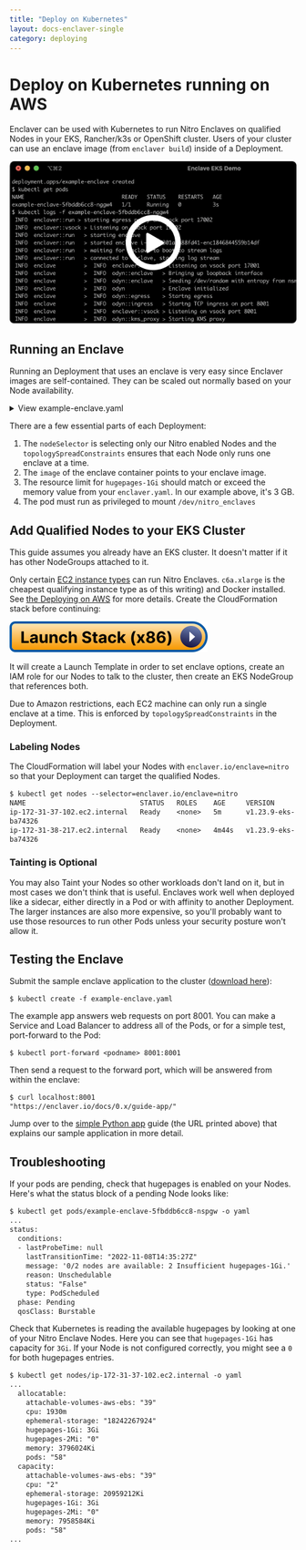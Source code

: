 ```yaml
---
title: "Deploy on Kubernetes"
layout: docs-enclaver-single
category: deploying
---
```


# Deploy on Kubernetes running on AWS

Enclaver can be used with Kubernetes to run Nitro Enclaves on qualified Nodes in your EKS, Rancher/k3s or OpenShift cluster. Users of your cluster can use an enclave image (from `enclaver build`) inside of a Deployment.

[![Secure Enclaves with EKS demo on YouTube](img/thumb-eks.png)](https://www.youtube.com/watch?v=Alte0y52WEY)

## Running an Enclave

Running an Deployment that uses an enclave is very easy since Enclaver images are self-contained. They can be scaled out normally based on your Node availability.

<details>
  <summary>View example-enclave.yaml</summary>

```yaml
apiVersion: apps/v1
kind: Deployment
metadata:
  name: example-enclave
  namespace: default
spec:
  replicas: 1
  selector:
    matchLabels:
      app: example
  template:
    metadata:
      labels:
        app: example
    spec:
      topologySpreadConstraints:
      - maxSkew: 1
        topologyKey: kubernetes.io/hostname
        whenUnsatisfiable: DoNotSchedule
      nodeSelector:
        enclaver.io/enclave: nitro
      containers:
      - name: enclave
        image: registry.edgebit.io/no-fly-list:enclave-latest
        ports:
           - containerPort: 8001
             name: enclave-app
        volumeMounts:
        - mountPath: /dev/nitro_enclaves
          name: nitro-enclaves
        - mountPath: /dev/hugepages-1Gi
          name: hugepages
          readOnly: false
        securityContext:
          privileged: true
        resources:
          limits:
            hugepages-1Gi: 3Gi
            memory: 500Mi
          requests:
            hugepages-1Gi: 3Gi
      restartPolicy: Always
      volumes:
      - name: nitro-enclaves
        hostPath:
          path: /dev/nitro_enclaves
      - name: hugepages
        emptyDir:
          medium: HugePages
```
</details>

There are a few essential parts of each Deployment:
1. The `nodeSelector` is selecting only our Nitro enabled Nodes and the `topologySpreadConstraints` ensures that each Node only runs one enclave at a time.
2. The `image` of the enclave container points to your enclave image.
3. The resource limit for `hugepages-1Gi` should match or exceed the memory value from your `enclaver.yaml`. In our example above, it's 3 GB.
4. The pod must run as privileged to mount `/dev/nitro_enclaves`

## Add Qualified Nodes to your EKS Cluster

This guide assumes you already have an EKS cluster. It doesn't matter if it has other NodeGroups attached to it.

Only certain [EC2 instance types][instance-req] can run Nitro Enclaves. `c6a.xlarge` is the cheapest qualifying instance type as of this writing) and Docker installed.  See [the Deploying on AWS](deploy-aws.md) for more details. Create the CloudFormation stack before continuing:

[![CloudFormation](img/launch-stack-x86.svg)][cloudformation-x86]

It will create a Launch Template in order to set enclave options, create an IAM role for our Nodes to talk to the cluster, then create an EKS NodeGroup that references both.

Due to Amazon restrictions, each EC2 machine can only run a single enclave at a time. This is enforced by `topologySpreadConstraints` in the Deployment.

[instance-req]: https://docs.aws.amazon.com/enclaves/latest/user/nitro-enclave.html#nitro-enclave-reqs
[cloudformation-x86]: https://us-east-1.console.aws.amazon.com/cloudformation/home?region=us-east-1#/stacks/create/review?templateURL=https://enclaver-cloudformation.s3.amazonaws.com/enclaver-eks-nodegroup-x86.yaml&stackName=Enclaver-Demo

### Labeling Nodes

The CloudFormation will label your Nodes with `enclaver.io/enclave=nitro` so that your Deployment can target the qualified Nodes.

```console
$ kubectl get nodes --selector=enclaver.io/enclave=nitro
NAME                            STATUS   ROLES    AGE     VERSION
ip-172-31-37-102.ec2.internal   Ready    <none>   5m      v1.23.9-eks-ba74326
ip-172-31-38-217.ec2.internal   Ready    <none>   4m44s   v1.23.9-eks-ba74326
```

### Tainting is Optional

You may also Taint your Nodes so other workloads don't land on it, but in most cases we don't think that is useful. Enclaves work well when deployed like a sidecar, either directly in a Pod or with affinity to another Deployment. The larger instances are also more expensive, so you'll probably want to use those resources to run other Pods unless your security posture won't allow it.

## Testing the Enclave

Submit the sample enclave application to the cluster ([download here][k8s-deployment]):

```console
$ kubectl create -f example-enclave.yaml
```

The example app answers web requests on port 8001. You can make a Service and Load Balancer to address all of the Pods, or for a simple test, port-forward to the Pod:

```console
$ kubectl port-forward <podname> 8001:8001
```

Then send a request to the forward port, which will be answered from within the enclave:

```console
$ curl localhost:8001
"https://enclaver.io/docs/0.x/guide-app/"
```

Jump over to the [simple Python app][app] guide (the URL printed above) that explains our sample application in more detail.

[app]: guide-app.md
[k8s-deployment]: https://github.com/enclaver-io/enclaver/blob/main/docs/assets/example-enclave.yaml

## Troubleshooting

If your pods are pending, check that hugepages is enabled on your Nodes. Here's what the status block of a pending Node looks like:

```console
$ kubectl get pods/example-enclave-5fbddb6cc8-nspgw -o yaml
...
status:
  conditions:
  - lastProbeTime: null
    lastTransitionTime: "2022-11-08T14:35:27Z"
    message: '0/2 nodes are available: 2 Insufficient hugepages-1Gi.'
    reason: Unschedulable
    status: "False"
    type: PodScheduled
  phase: Pending
  qosClass: Burstable
```

Check that Kubernetes is reading the available hugepages by looking at one of your Nitro Enclave Nodes. Here you can see that `hugepages-1Gi` has capacity for `3Gi`. If your Node is not configured correctly, you might see a `0` for both hugepages entries.

```console
$ kubectl get nodes/ip-172-31-37-102.ec2.internal -o yaml
...
  allocatable:
    attachable-volumes-aws-ebs: "39"
    cpu: 1930m
    ephemeral-storage: "18242267924"
    hugepages-1Gi: 3Gi
    hugepages-2Mi: "0"
    memory: 3796024Ki
    pods: "58"
  capacity:
    attachable-volumes-aws-ebs: "39"
    cpu: "2"
    ephemeral-storage: 20959212Ki
    hugepages-1Gi: 3Gi
    hugepages-2Mi: "0"
    memory: 7958584Ki
    pods: "58"
...
```
